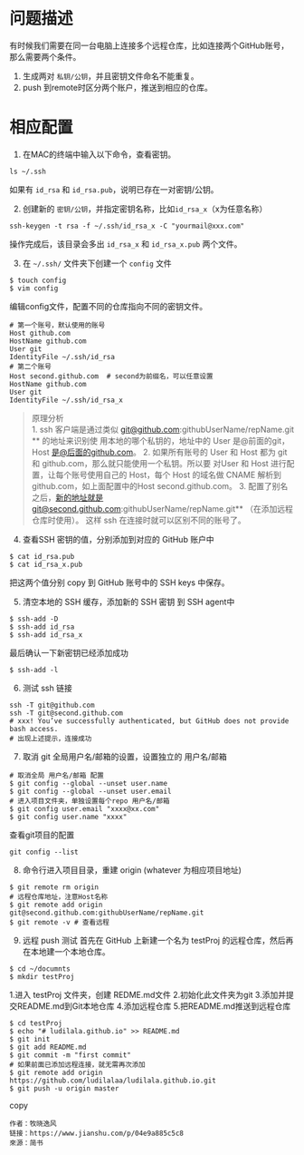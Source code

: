 # 问题描述

有时候我们需要在同一台电脑上连接多个远程仓库，比如连接两个GitHub账号，那么需要两个条件。
1. 生成两对 `私钥/公钥`，并且密钥文件命名不能重复。
2. push 到remote时区分两个账户，推送到相应的仓库。

# 相应配置

1. 在MAC的终端中输入以下命令，查看密钥。
```shell
ls ~/.ssh
```
如果有 `id_rsa` 和 `id_rsa.pub`，说明已存在一对密钥/公钥。

2. 创建新的 `密钥/公钥`，并指定密钥名称，比如`id_rsa_x`（x为任意名称）
```shell
ssh-keygen -t rsa -f ~/.ssh/id_rsa_x -C "yourmail@xxx.com"
```
操作完成后，该目录会多出 `id_rsa_x` 和 `id_rsa_x.pub` 两个文件。

3. 在 `~/.ssh/` 文件夹下创建一个 `config` 文件
```shell
$ touch config
$ vim config
```
编辑config文件，配置不同的仓库指向不同的密钥文件。
```shell
# 第一个账号，默认使用的账号
Host github.com
HostName github.com
User git
IdentityFile ~/.ssh/id_rsa
# 第二个账号
Host second.github.com  # second为前缀名，可以任意设置
HostName github.com
User git
IdentityFile ~/.ssh/id_rsa_x
```
>原理分析    
    1. ssh 客户端是通过类似 git@github.com:githubUserName/repName.git ** 的地址来识别使    用本地的哪个私钥的，地址中的 User 是@前面的git， Host 是@后面的github.com。
    2. 如果所有账号的 User 和 Host 都为 git 和 github.com，那么就只能使用一个私钥。所以要    对User 和 Host 进行配置，让每个账号使用自己的 Host，每个 Host 的域名做 CNAME 解析到     github.com，如上面配置中的Host second.github.com。
    3. 配置了别名之后，新的地址就是git@second.github.com:githubUserName/repName.git**    （在添加远程仓库时使用）。
    这样 ssh 在连接时就可以区别不同的账号了。

4. 查看SSH 密钥的值，分别添加到对应的 GitHub 账户中
```shell
$ cat id_rsa.pub
$ cat id_rsa_x.pub
```
把这两个值分别 copy 到 GitHub 账号中的 SSH keys 中保存。


5. 清空本地的 SSH 缓存，添加新的 SSH 密钥 到 SSH agent中
```shell
$ ssh-add -D
$ ssh-add id_rsa
$ ssh-add id_rsa_x
```
最后确认一下新密钥已经添加成功
```shell
$ ssh-add -l
```
6. 测试 ssh 链接
```shell
ssh -T git@github.com
ssh -T git@second.github.com
# xxx! You’ve successfully authenticated, but GitHub does not provide bash access.
# 出现上述提示，连接成功
```
7. 取消 git 全局用户名/邮箱的设置，设置独立的 用户名/邮箱
```shell
# 取消全局 用户名/邮箱 配置
$ git config --global --unset user.name
$ git config --global --unset user.email
# 进入项目文件夹，单独设置每个repo 用户名/邮箱
$ git config user.email "xxxx@xx.com"
$ git config user.name "xxxx"
```
查看git项目的配置
```shell
git config --list
```
8. 命令行进入项目目录，重建 origin (whatever 为相应项目地址)
```shell
$ git remote rm origin
# 远程仓库地址，注意Host名称
$ git remote add origin git@second.github.com:githubUserName/repName.git
$ git remote -v # 查看远程
```
9. 远程 push 测试
首先在 GitHub 上新建一个名为 testProj 的远程仓库，然后再在本地建一个本地仓库。
```shell
$ cd ~/documnts
$ mkdir testProj
```
1.进入 testProj 文件夹，创建 REDME.md文件
2.初始化此文件夹为git
3.添加并提交README.md到Git本地仓库
4.添加远程仓库
5.把README.md推送到远程仓库
```shell 
$ cd testProj
$ echo "# ludilala.github.io" >> README.md
$ git init
$ git add README.md
$ git commit -m "first commit"
# 如果前面已添加远程连接，就无需再次添加
$ git remote add origin https://github.com/ludilalaa/ludilala.github.io.git
$ git push -u origin master
```
copy
```
作者：牧晓逸风
链接：https://www.jianshu.com/p/04e9a885c5c8
來源：简书
```